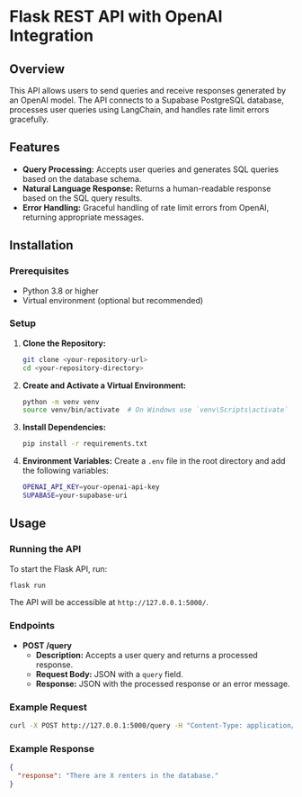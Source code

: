 # Flask REST API with OpenAI Integration

## Overview

This API allows users to send queries and receive responses generated by an OpenAI model. The API connects to a Supabase PostgreSQL database, processes user queries using LangChain, and handles rate limit errors gracefully.

## Features

- **Query Processing:** Accepts user queries and generates SQL queries based on the database schema.
- **Natural Language Response:** Returns a human-readable response based on the SQL query results.
- **Error Handling:** Graceful handling of rate limit errors from OpenAI, returning appropriate messages.

## Installation

### Prerequisites

- Python 3.8 or higher
- Virtual environment (optional but recommended)

### Setup

1. **Clone the Repository:**
    ```bash
    git clone <your-repository-url>
    cd <your-repository-directory>
    ```

2. **Create and Activate a Virtual Environment:**
    ```bash
    python -m venv venv
    source venv/bin/activate  # On Windows use `venv\Scripts\activate`
    ```

3. **Install Dependencies:**
    ```bash
    pip install -r requirements.txt
    ```

4. **Environment Variables:**
   Create a `.env` file in the root directory and add the following variables:
    ```bash
    OPENAI_API_KEY=your-openai-api-key
    SUPABASE=your-supabase-uri
    ```

## Usage

### Running the API

To start the Flask API, run:
```bash
flask run
```  

The API will be accessible at `http://127.0.0.1:5000/`.

### Endpoints

- **POST /query**
    - **Description:** Accepts a user query and returns a processed response.
    - **Request Body:** JSON with a `query` field.
    - **Response:** JSON with the processed response or an error message.

### Example Request

```bash
curl -X POST http://127.0.0.1:5000/query -H "Content-Type: application/json" -d '{"query": "how many renters are there in the database?"}'
```

### Example Response

```json
{
  "response": "There are X renters in the database."
}
```
